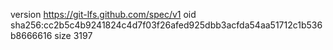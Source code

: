 version https://git-lfs.github.com/spec/v1
oid sha256:cc2b5c4b9241824c4d7f03f26afed925dbb3acfda54aa51712c1b536b8666616
size 3197
